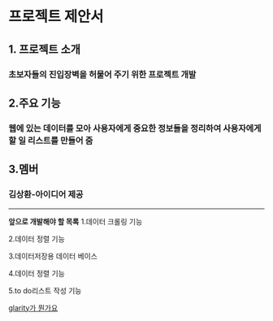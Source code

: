 # 프로젝트 제안서

## 1. 프로젝트 소개

### 초보자들의 진입장벽을 허물어 주기 위한 프로젝트 개발


## 2.주요 기능

### 웹에 있는 데이터를 모아 사용자에게 중요한 정보들을 정리하여 사용자에게 할 일 리스트를 만들어 줌


## 3.멤버

### 김상환-아이디어 제공

---
**앞으로 개발해야 할 목록**
1.데이터 크롤링 기능

2.데이터 정렬 기능

3.데이터저장용 데이터 베이스

4.데이터 정렬 기능

5.to do리스트 작성 기능

[glarity가 뭔가요](https://glarity.app/ko)
